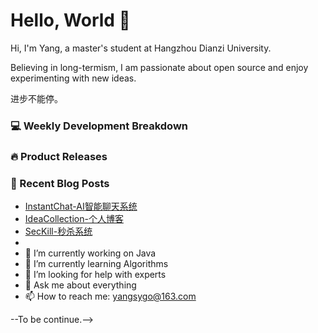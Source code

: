 # Hello, World 👋

Hi, I'm Yang, a master's student at Hangzhou Dianzi University.

Believing in long-termism, I am passionate about open source and enjoy experimenting with new ideas.

进步不能停。

### 💻 Weekly Development Breakdown
<!-- This section can be automated or updated manually, showing what languages or tools you're working with -->

### 🔥 Product Releases

### 📝 Recent Blog Posts
- [InstantChat-AI智能聊天系统](https://github.com/underworld02/InstantChat)
- [IdeaCollection-个人博客](https://github.com/underworld02/IdeaCollection)
- [SecKill-秒杀系统](https://github.com/underworld02/SecKill)
- 
- 🔭 I’m currently working on Java
- 🌱 I’m currently learning Algorithms
- 🤔 I’m looking for help with experts
- 💬 Ask me about everything
- 📫 How to reach me: yangsygo@163.com

--To be continue.-->
